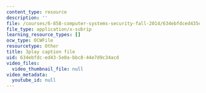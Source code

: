 ```yaml
---
content_type: resource
description: ''
file: /courses/6-858-computer-systems-security-fall-2014/634ebfdced435e0abbc844e7d9c34acd_3v5Von-oNUg.vtt
file_type: application/x-subrip
learning_resource_types: []
ocw_type: OCWFile
resourcetype: Other
title: 3play caption file
uid: 634ebfdc-ed43-5e0a-bbc8-44e7d9c34acd
video_files:
  video_thumbnail_file: null
video_metadata:
  youtube_id: null
---
```

